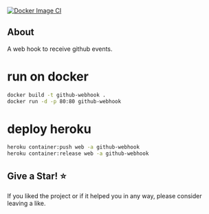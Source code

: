 [![Docker Image CI](https://github.com/wellingtonpoll/Github.Webhook/actions/workflows/docker-image.yml/badge.svg)](https://github.com/wellingtonpoll/Github.Webhook/actions/workflows/docker-image.yml)

## About

<!-- A description of the package and where one can find more documentation -->
A web hook to receive github events.

# run on docker
```sh
docker build -t github-webhook .
docker run -d -p 80:80 github-webhook
```

# deploy heroku
```sh
heroku container:push web -a github-webhook
heroku container:release web -a github-webhook
```

## Give a Star! :star:
If you liked the project or if it helped you in any way, please consider leaving a like.
